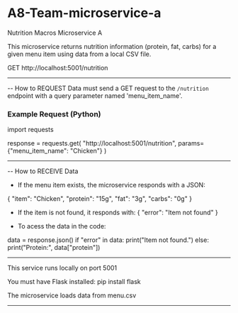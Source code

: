 # A8-Team-microservice-a
Nutrition Macros Microservice A

This microservice returns nutrition information (protein, fat, carbs) for a given menu item using data from a local CSV file.

GET http://localhost:5001/nutrition

------------------------------------------------------------------------------------------------------
-- How to REQUEST Data
must send a GET request to the `/nutrition` endpoint with a query parameter named 'menu_item_name'.
### Example Request (Python)

import requests

response = requests.get(
    "http://localhost:5001/nutrition",
    params={"menu_item_name": "Chicken"}
)

------------------------------------------------------------------------------------------------------
-- How to RECEIVE Data
- If the menu item exists, the microservice responds with a JSON:

{
  "item": "Chicken",
  "protein": "15g",
  "fat": "3g",
  "carbs": "0g"
}

- If the item is not found, it responds with:
{
  "error": "Item not found"
}

- To acess the data in the code:

data = response.json()
if "error" in data:
    print("Item not found.")
else:
    print("Protein:", data["protein"])

------------------------------------------------------------------------------------------------------

This service runs locally on port 5001

You must have Flask installed: pip install flask

The microservice loads data from menu.csv

------------------------------------------------------------------------------------------------------

